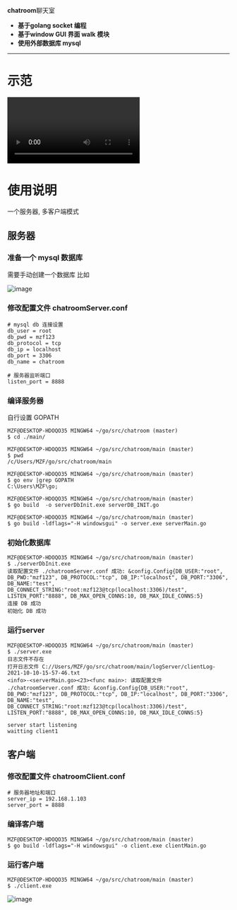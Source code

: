 

**chatroom**聊天室
 
- **基于golang socket 编程** 
- **基于window GUI 界面 walk 模块** 
- **使用外部数据库 mysql** 

-------------------

# 示范
![chatroom](https://github.com/mazhenfeng-mzf/chatroom/blob/master/chatroom_01.mp4)


# 使用说明
一个服务器, 多客户端模式

## 服务器

### 准备一个 mysql 数据库 
需要手动创建一个数据库
比如

![image](https://user-images.githubusercontent.com/63535556/136687762-530a4a0d-3f12-4dd9-a3e5-9bf2bdf77a21.png)

### 修改配置文件 chatroomServer.conf
```
# mysql db 连接设置
db_user = root
db_pwd = mzf123
db_protocol = tcp
db_ip = localhost
db_port = 3306
db_name = chatroom

# 服务器监听端口
listen_port = 8888  
```

### 编译服务器
自行设置 GOPATH
```
MZF@DESKTOP-HDOQO35 MINGW64 ~/go/src/chatroom (master)
$ cd ./main/

MZF@DESKTOP-HDOQO35 MINGW64 ~/go/src/chatroom/main (master)
$ pwd
/c/Users/MZF/go/src/chatroom/main

MZF@DESKTOP-HDOQO35 MINGW64 ~/go/src/chatroom/main (master)
$ go env |grep GOPATH
C:\Users\MZF\go;

```

```
MZF@DESKTOP-HDOQO35 MINGW64 ~/go/src/chatroom/main (master)
$ go build  -o serverDbInit.exe serverDB_INIT.go

```

```
MZF@DESKTOP-HDOQO35 MINGW64 ~/go/src/chatroom/main (master)
$ go build -ldflags="-H windowsgui" -o server.exe serverMain.go
```

### 初始化数据库
```
MZF@DESKTOP-HDOQO35 MINGW64 ~/go/src/chatroom/main (master)
$ ./serverDbInit.exe
读取配置文件 ./chatroomServer.conf 成功: &config.Config{DB_USER:"root", DB_PWD:"mzf123", DB_PROTOCOL:"tcp", DB_IP:"localhost", DB_PORT:"3306", DB_NAME:"test", DB_CONNECT_STRING:"root:mzf123@tcp(localhost:3306)/test", LISTEN_PORT:"8888", DB_MAX_OPEN_CONNS:10, DB_MAX_IDLE_CONNS:5}
连接 DB 成功
初始化 DB 成功
```

### 运行server
```
MZF@DESKTOP-HDOQO35 MINGW64 ~/go/src/chatroom/main (master)
$ ./server.exe
日志文件不存在
打开日志文件 C://Users/MZF/go/src/chatroom/main/logServer/clientLog-2021-10-10-15-57-46.txt
<info>-<serverMain.go><23><func main>: 读取配置文件 ./chatroomServer.conf 成功: &config.Config{DB_USER:"root", DB_PWD:"mzf123", DB_PROTOCOL:"tcp", DB_IP:"localhost", DB_PORT:"3306", DB_NAME:"test", DB_CONNECT_STRING:"root:mzf123@tcp(localhost:3306)/test", LISTEN_PORT:"8888", DB_MAX_OPEN_CONNS:10, DB_MAX_IDLE_CONNS:5}

server start listening
waitting client1

```

## 客户端


### 修改配置文件 chatroomClient.conf
```
# 服务器地址和端口
server_ip = 192.168.1.103
server_port = 8888
```

### 编译客户端
```
MZF@DESKTOP-HDOQO35 MINGW64 ~/go/src/chatroom/main (master)
$ go build -ldflags="-H windowsgui" -o client.exe clientMain.go
```

### 运行客户端
```
MZF@DESKTOP-HDOQO35 MINGW64 ~/go/src/chatroom/main (master)
$ ./client.exe
```


![image](https://user-images.githubusercontent.com/63535556/136687778-38327907-eba2-4aba-96b5-6878103b6936.png)
